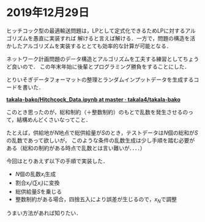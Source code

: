 # 2019年12月29日

ヒッチコック型の最適輸送問題は，LPとして定式化できるためLPに対するアルゴリズムを愚直に実装すれば
解けると言えば解ける．一方で，問題の構造を活かしたアルゴリズムを実装するととても効率的な計算が可能となる．


ネットワーク計画問題のデータ構造とアルゴリズムを工夫する練習としてちょうど良いので．
この年末年始に後輩とプログラミング勝負をすることにした．


とりいそぎデータフォーマットの整理とランダムインプットデータを生成するコードを書いた．

**[takala-bako/Hitchcock_Data.ipynb at master · takala4/takala-bako](https://github.com/takala4/takala-bako/blob/master/hitchcock/Hitchcock_Data.ipynb)**


このとき思ったのが，総和制約（＋整数制約）のもとで乱数を発生させるのって，結構めんどくさいなってこと．

たとえば，供給地が$N$地点で総供給量が$S$のとき，テストデータは$N$個の総和が$S$の乱数であって欲しいが，
このような条件の乱数生成は少し手順を踏む必要がある（総和の制約がある時点で乱数とは言い難いが．．．．）


今回はとりあえず以下の手順で実装した．


* $N$個の乱数$x_{i}$生成
* 割合$x_{i} / (\sum x_{i})$に変換
* 総供給量$S$を乗じる
* 整数制約がある場合，四捨五入により誤差が生じるので，$x_{N}$で調整


うまい方法があれば知りたい．



